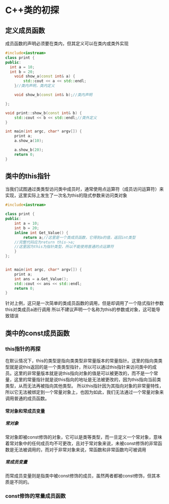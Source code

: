 #  C++类的初探
## 定义成员函数
成员函数的声明必须要在类内，但其定义可以在类内或类外实现
```cpp
#include<iostream>
class print {
public:
  int a = 10;
  int b = 20;
	void show_a(const int& a) {
		std::cout << a << std::endl;
	}//类内声明，类内定义

	void show_b(const int& b);//类内声明

};

void print::show_b(const int& b) {
	std::cout << b << std::endl;//类外定义
}

int main(int argc, char* argv[]) {
	print a;
	a.show_a(10);

	a.show_b(20);
	return 0;
}
```

## 类中的this指针
当我们试图通过类类型访问类中成员时，通常使用点运算符（成员访问运算符）来实现，这里实际上发生了一次名为this的隐式参数来访问类对象
```cpp
#include<iostream>

class print {
public:
	int a = 10;
	int b = 20;
	inline int Get_Value() {
		return a;//这里是一个类成员函数，它得到a的值，返回int类型
    //完整代码应为return this->a;
    //这里因为this为指针类型，所以不能使用普通的点运算符
	}
};


int main(int argc, char* argv[]) {
	print a;
	int ans = a.Get_Value();
	std::cout << ans << std::endl;
	return 0;
}
```
针对上例，这只是一次简单的类成员函数的调用，但是却调用了一个隐式指针参数this对类成员a进行调用
所以不建议声明一个名称为this的参数或对象，这可能导致错误
## 类中的const成员函数
### this指针的再探
在默认情况下，this的类型是指向类类型非常量版本的常量指针。这里的指向类类型就是说this返回的是一个类类型指针，所以可以通过this指针来访问类中的成员。这里的非常量版本就是说this指向对象的值是可以被更改的，而不是一个常量，这里的常量指针就是说this指向的地址是无法被更改的，因为this指向当前类类型，从而无法再被指向其他类型。
所以this指针因为其指向对象的非常量特性，所以它无法被绑定到一个常量对象上，也因为如此，我们无法通过一个常量对象来调用普通的成员函数。
#### 常对象和常成员变量
##### 常对象
常对象即被const修饰的对象，它可以是类等类型，而一旦定义一个常对象，意味着常对象中的任何成员均不可更改，且对于常对象来说，未被const修饰的非常函数是无法被调用的，而对于非常对象来说，常函数和非常函数均可被调用
##### 常成员变量
而常成员变量则是指类中被const修饰的成员，虽然两者都被const修饰，但其本质是不同的。

### const修饰的常量成员函数
